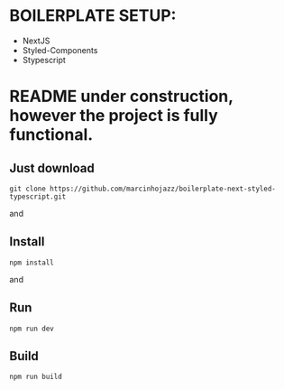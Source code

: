 # BOILERPLATE SETUP:
- NextJS
- Styled-Components
- Stypescript

# README under construction, however the project is fully functional.

## Just download

```
git clone https://github.com/marcinhojazz/boilerplate-next-styled-typescript.git
```

and 

## Install

```npm install```

and

## Run

```npm run dev```

## Build

```npm run build```
